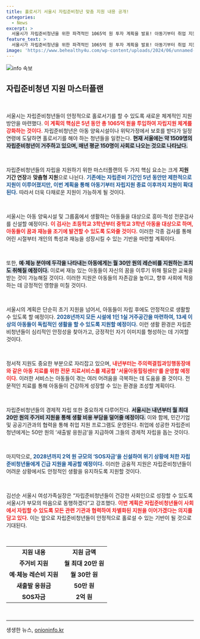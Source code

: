 ```yaml
---
title: 홀로서기 서울시 자립준비청년 맞춤 지원 내용 공개!
categories:
  - News
excerpt: >
  서울시가 자립준비청년을 위한 파격적인 1065억 원 투자 계획을 발표! 아동기부터 취업 지원까지 맞춤형 프로그램으로 안정적 홀로서기를 응원한다. 새로운 출발을 위해 50만 원의 응원금까지 제공!
feature_text: >
  서울시가 자립준비청년을 위한 파격적인 1065억 원 투자 계획을 발표! 아동기부터 취업 지원까지 맞춤형 프로그램으로 안정적 홀로서기를 응원한다. 새로운 출발을 위해 50만 원의 응원금까지 제공!
image: 'https://www.behealthy4u.com/wp-content/uploads/2024/06/unnamed-file.png'
---
```


<p><img src="https://www.behealthy4u.com/wp-content/uploads/2024/06/unnamed-file.png" alt="info 속보" /></p>

<h2 data-ke-size="size26">자립준비청년 지원 마스터플랜</h2>

<p data-ke-size="size16">&nbsp;</p>

<p>서울시는 자립준비청년들이 안정적으로 홀로서기를 할 수 있도록 새로운 체계적인 지원 방안을 마련했다. <b><span style="color: #ee2323;">이 계획의 핵심은 5년 동안 총 1065억 원을 투입하여 자립지원 체계를 강화하는 것이다.</span></b> 자립준비청년은 아동 양육시설이나 위탁가정에서 보호를 받다가 일정 연령에 도달하면 홀로서기를 해야 하는 청년들을 일컫는다. <b><span style="background-color: #21538527;">현재 서울에는 약 1509명의 자립준비청년이 거주하고 있으며, 매년 평균 150명이 사회로 나오는 것으로 나타났다.</span></b> </p>

<p data-ke-size="size16">&nbsp;</p>

<p>자립준비청년들의 자립을 지원하기 위한 마스터플랜의 두 가지 핵심 요소는 크게 <b>지원 기간 연장</b>과 <b>맞춤형 지원</b>으로 나뉜다. <b><span style="color: #1a5490;">기존에는 자립준비 기간인 5년 동안만 제한적으로 지원이 이루어졌지만, 이번 계획을 통해 아동기부터 자립지원 종료 이후까지 지원이 확대된다.</span></b> 따라서 더욱 다채로운 지원이 가능하게 될 것이다.</p>

<p data-ke-size="size16">&nbsp;</p>

<p>서울시는 아동 양육시설 및 그룹홈에서 생활하는 아동들을 대상으로 흥미·적성 전문검사를 신설할 예정이다. <b><span style="color: #ee2323;">이 검사는 초등학교 3학년부터 중학교 3학년 아동을 대상으로 하며, 아동들이 꿈과 재능을 조기에 발견할 수 있도록 도와줄 것이다.</span></b> 이러한 각종 검사를 통해 어린 시절부터 개인의 특성과 재능을 성장시킬 수 있는 기반을 마련할 계획이다.</p>

<p data-ke-size="size16">&nbsp;</p>

<p>또한, <b><span style="background-color: #21538527;">예·체능 분야에 두각을 나타내는 아동에게는 월 30만 원의 레슨비를 지원하는 조치도 취해질 예정이다.</span></b> 이로써 재능 있는 아동들이 자신의 꿈을 이루기 위해 필요한 교육을 받는 것이 가능해질 것이다. 이러한 지원은 아동들의 자존감을 높이고, 향후 사회에 적응하는 데 긍정적인 영향을 미칠 것이다.</p>

<p data-ke-size="size16">&nbsp;</p>

<p>서울시의 계획은 단순히 초기 지원을 넘어서, 아동들이 자립 후에도 안정적으로 생활할 수 있도록 할 예정이다. <b><span style="color: #1a5490;">2028년까지 모든 시설에 1인 1실 거주공간을 마련하여, 13세 이상의 아동들이 독립적인 생활을 할 수 있도록 지원할 예정이다.</span></b> 이런 생활 환경은 자립준비청년들이 심리적인 안정성을 찾아가고, 긍정적인 자기 이미지를 형성하는 데 기여할 것이다.</p>

<p data-ke-size="size16">&nbsp;</p>

<p>정서적 지원도 중요한 부분으로 자리잡고 있으며, <b><span style="color: #ee2323;">내년부터는 주의력결핍과잉행동장애와 같은 아동 치료를 위한 전문 치료서비스를 제공할 '서울아동힐링센터'를 운영할 예정이다.</span></b> 이러한 서비스는 아동들이 겪는 여러 어려움을 극복하는 데 도움을 줄 것이다. 전문적인 치료를 통해 아동들이 건강하게 성장할 수 있는 환경을 조성할 계획이다.</p>

<p data-ke-size="size16">&nbsp;</p>

<p>자립준비청년들의 경제적 자립 또한 중요하게 다루어진다. <b><span style="background-color: #21538527;">서울시는 내년부터 월 최대 20만 원의 주거비 지원을 통해 생활 비용 부담을 덜어줄 예정이다.</span></b> 이와 함께, 민간기업 및 공공기관과의 협력을 통해 취업 지원 프로그램도 운영된다. 취업에 성공한 자립준비청년에게는 50만 원의 ‘새출발 응원금’을 지급하여 그들의 경제적 자립을 돕는 것이다.</p>

<p data-ke-size="size16">&nbsp;</p>

<p>마지막으로, <b><span style="color: #1a5490;">2028년까지 2억 원 규모의 ‘SOS자금’을 신설하여 위기 상황에 처한 자립준비청년들에게 긴급 지원을 제공할 예정이다.</span></b> 이러한 금융적 지원은 자립준비청년들이 어려운 상황에서도 안정적인 생활을 유지하도록 지원할 것이다.</p>

<p data-ke-size="size16">&nbsp;</p>

<p>김선순 서울시 여성가족실장은 “자립준비청년들이 건강한 사회인으로 성장할 수 있도록 서울시가 부모의 마음으로 동행하겠다”고 강조했다. <b><span style="color: #ee2323;">이번 계획은 자립준비청년들이 사회에서 자립할 수 있도록 모든 관련 기관과 협력하여 차별화된 지원을 이어가겠다는 의지를 담고 있다.</span></b> 이는 앞으로 자립준비청년들이 안정적으로 홀로설 수 있는 기반이 될 것으로 기대된다. </p>

<p data-ke-size="size16">&nbsp;</p>

<table>
    <tr>
        <td style="text-align: center; height: 17px;"><b>지원 내용</b></td>
        <td style="text-align: center; height: 17px;"><b>지원 금액</b></td>
    </tr>
    <tr>
        <td style="text-align: center; height: 17px;"><b>주거비 지원</b></td>
        <td style="text-align: center; height: 17px;"><b>월 최대 20만 원</b></td>
    </tr>
    <tr>
        <td style="text-align: center; height: 17px;"><b>예·체능 레슨비 지원</b></td>
        <td style="text-align: center; height: 17px;"><b>월 30만 원</b></td>
    </tr>
    <tr>
        <td style="text-align: center; height: 17px;"><b>새출발 응원금</b></td>
        <td style="text-align: center; height: 17px;"><b>50만 원</b></td>
    </tr>
    <tr>
        <td style="text-align: center; height: 17px;"><b>SOS자금</b></td>
        <td style="text-align: center; height: 17px;"><b>2억 원</b></td>
    </tr>
</table>

<p data-ke-size="size16">&nbsp;</p>

<hr/>
생생한 뉴스, <a href="https://onioninfo.kr" rel="dofollow">onioninfo.kr</a>


